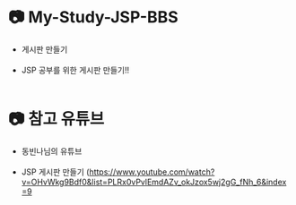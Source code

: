 # 📷 My-Study-JSP-BBS

- 게시판 만들기 <br></br>
- JSP 공부를 위한 게시판 만들기!! <br></br>

# 📷 참고 유튜브
- 동빈나님의 유튜브 <br></br>
- JSP 게시판 만들기 (https://www.youtube.com/watch?v=OHvWkg9Bdf0&list=PLRx0vPvlEmdAZv_okJzox5wj2gG_fNh_6&index=9<br></br>
